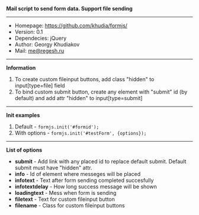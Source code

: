 **Mail script to send form data. Support file sending**

----------

 - Homepage: https://github.com/khudia/formjs/ 
 - Version:  0.1
 - Dependecies:  jQuery
 - Author: Georgy Khudiakov
 - Mail: me@regesh.ru

----------

**Information**

 1. To create custom fileinput buttons, add class "hidden" to
    input[type=file] field 
 2. To bind custom submit button, create any
    element with "submit" id (by default) and add attr "hidden" to
  input[type=submit]

----------
**Init examples**
 1. Default
		  - `formjs.init('#formid');`
 2. With options
		 - `formjs.init('#testForm', {options});` 
      

----------
**List of options**

 - **submit** - Add link with any placed id to replace default submit. Default submit must have "hidden" attr.
 -  **info** - Id of element where messeges will be placed
 - **infotext** - Text after form sending completed succesfully
 -  **infotextdelay** - How long success message will be shown
 - **loadingtext** - Mess when form is sending
 - **filetext** - Text for custom fileinput button
 - **filename** - Class for custom fileinput buttons
